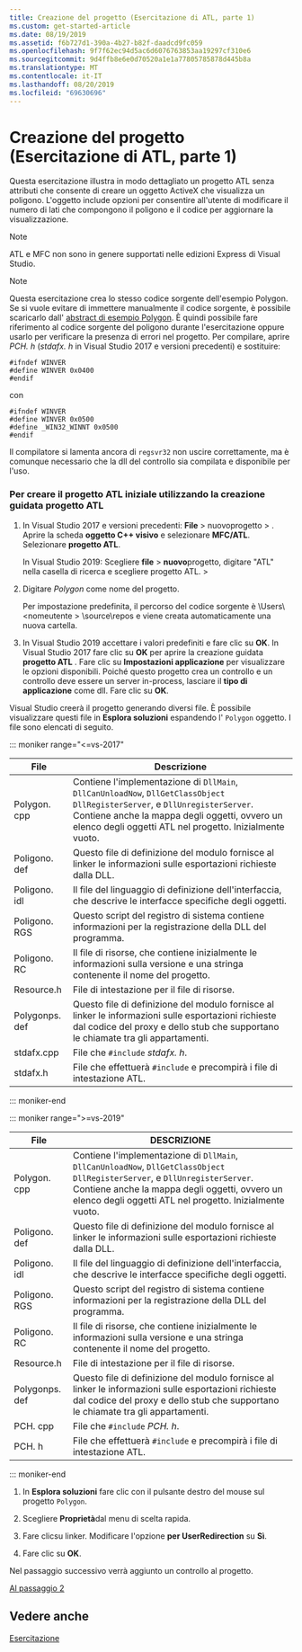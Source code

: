 ```yaml
---
title: Creazione del progetto (Esercitazione di ATL, parte 1)
ms.custom: get-started-article
ms.date: 08/19/2019
ms.assetid: f6b727d1-390a-4b27-b82f-daadcd9fc059
ms.openlocfilehash: 9f7f62ec94d5ac6d6076763853aa19297cf310e6
ms.sourcegitcommit: 9d4ffb8e6e0d70520a1e1a77805785878d445b8a
ms.translationtype: MT
ms.contentlocale: it-IT
ms.lasthandoff: 08/20/2019
ms.locfileid: "69630696"
---
```

# <a name="creating-the-project-atl-tutorial-part-1"></a>Creazione del progetto (Esercitazione di ATL, parte 1)

Questa esercitazione illustra in modo dettagliato un progetto ATL senza attributi che consente di creare un oggetto ActiveX che visualizza un poligono. L'oggetto include opzioni per consentire all'utente di modificare il numero di lati che compongono il poligono e il codice per aggiornare la visualizzazione.

> [!NOTE]
> ATL e MFC non sono in genere supportati nelle edizioni Express di Visual Studio.

> [!NOTE]
> Questa esercitazione crea lo stesso codice sorgente dell'esempio Polygon. Se si vuole evitare di immettere manualmente il codice sorgente, è possibile scaricarlo dall' [abstract di esempio Polygon](https://github.com/Microsoft/VCSamples/tree/master/VC2008Samples/ATL/Controls/Polygon). È quindi possibile fare riferimento al codice sorgente del poligono durante l'esercitazione oppure usarlo per verificare la presenza di errori nel progetto.
> Per compilare, aprire *PCH. h* (*stdafx. h* in Visual Studio 2017 e versioni precedenti) e sostituire:
> ```
> #ifndef WINVER
> #define WINVER 0x0400
> #endif
> ```
> con
> ```
> #ifndef WINVER
> #define WINVER 0x0500
> #define _WIN32_WINNT 0x0500
> #endif
> ```
> Il compilatore si lamenta ancora di `regsvr32` non uscire correttamente, ma è comunque necessario che la dll del controllo sia compilata e disponibile per l'uso.

### <a name="to-create-the-initial-atl-project-using-the-atl-project-wizard"></a>Per creare il progetto ATL iniziale utilizzando la creazione guidata progetto ATL

1. In Visual Studio 2017 e versioni precedenti: **File** > nuovoprogetto > . Aprire la scheda **oggetto C++ visivo** e selezionare **MFC/ATL**. Selezionare **progetto ATL**.

   In Visual Studio 2019: Scegliere **file** > **nuovo**progetto, digitare "ATL" nella casella di ricerca e scegliere progetto ATL. > 

1. Digitare *Polygon* come nome del progetto.

    Per impostazione predefinita, il percorso del codice sorgente è \Users\\\<nomeutente > \source\repos e viene creata automaticamente una nuova cartella.

1. In Visual Studio 2019 accettare i valori predefiniti e fare clic su **OK**. 
   In Visual Studio 2017 fare clic su **OK** per aprire la creazione guidata **progetto ATL** . Fare clic su **Impostazioni applicazione** per visualizzare le opzioni disponibili. Poiché questo progetto crea un controllo e un controllo deve essere un server in-process, lasciare il **tipo di applicazione** come dll. Fare clic su **OK**.

Visual Studio creerà il progetto generando diversi file. È possibile visualizzare questi file in **Esplora soluzioni** espandendo l' `Polygon` oggetto. I file sono elencati di seguito.

::: moniker range="<=vs-2017"

|File|Descrizione|
|----------|-----------------|
|Polygon. cpp|Contiene l'implementazione di `DllMain`, `DllCanUnloadNow`, `DllGetClassObject` `DllRegisterServer`, e `DllUnregisterServer`. Contiene anche la mappa degli oggetti, ovvero un elenco degli oggetti ATL nel progetto. Inizialmente vuoto.|
|Poligono. def|Questo file di definizione del modulo fornisce al linker le informazioni sulle esportazioni richieste dalla DLL.|
|Poligono. idl|Il file del linguaggio di definizione dell'interfaccia, che descrive le interfacce specifiche degli oggetti.|
|Poligono. RGS|Questo script del registro di sistema contiene informazioni per la registrazione della DLL del programma.|
|Poligono. RC|Il file di risorse, che contiene inizialmente le informazioni sulla versione e una stringa contenente il nome del progetto.|
|Resource.h|File di intestazione per il file di risorse.|
|Polygonps. def|Questo file di definizione del modulo fornisce al linker le informazioni sulle esportazioni richieste dal codice del proxy e dello stub che supportano le chiamate tra gli appartamenti.|
|stdafx.cpp|File che `#include` *stdafx. h*.|
|stdafx.h|File che effettuerà `#include` e precompirà i file di intestazione ATL.|

::: moniker-end

::: moniker range=">=vs-2019"

|File|DESCRIZIONE|
|----------|-----------------|
|Polygon. cpp|Contiene l'implementazione di `DllMain`, `DllCanUnloadNow`, `DllGetClassObject` `DllRegisterServer`, e `DllUnregisterServer`. Contiene anche la mappa degli oggetti, ovvero un elenco degli oggetti ATL nel progetto. Inizialmente vuoto.|
|Poligono. def|Questo file di definizione del modulo fornisce al linker le informazioni sulle esportazioni richieste dalla DLL.|
|Poligono. idl|Il file del linguaggio di definizione dell'interfaccia, che descrive le interfacce specifiche degli oggetti.|
|Poligono. RGS|Questo script del registro di sistema contiene informazioni per la registrazione della DLL del programma.|
|Poligono. RC|Il file di risorse, che contiene inizialmente le informazioni sulla versione e una stringa contenente il nome del progetto.|
|Resource.h|File di intestazione per il file di risorse.|
|Polygonps. def|Questo file di definizione del modulo fornisce al linker le informazioni sulle esportazioni richieste dal codice del proxy e dello stub che supportano le chiamate tra gli appartamenti.|
|PCH. cpp|File che `#include` *PCH. h*.|
|PCH. h|File che effettuerà `#include` e precompirà i file di intestazione ATL.|

::: moniker-end

1. In **Esplora soluzioni** fare clic con il pulsante destro del mouse sul progetto `Polygon`.

1. Scegliere **Proprietà**dal menu di scelta rapida.

1. Fare clicsu linker. Modificare l'opzione **per UserRedirection** su **Sì**.

1. Fare clic su **OK**.

Nel passaggio successivo verrà aggiunto un controllo al progetto.

[Al passaggio 2](../atl/adding-a-control-atl-tutorial-part-2.md)

## <a name="see-also"></a>Vedere anche

[Esercitazione](../atl/active-template-library-atl-tutorial.md)
